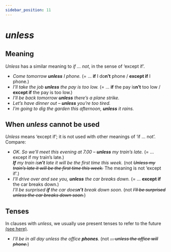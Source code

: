 ```yaml
---
sidebar_position: 11
---
```


# *unless*

## Meaning

*Unless* has a similar meaning to *if … not*, in the sense of ‘except if’.

- *Come tomorrow **unless** I phone.* (= … **if** I do**n’t** phone / **except if** I phone.)
- *I’ll take the job **unless** the pay is too low.* (= … **if** the pay is**n’t** too low / **except if** the pay is too low.)
- *I’ll be back tomorrow **unless** there’s a plane strike.*
- *Let’s have dinner out – **unless** you’re too tired.*
- *I’m going to dig the garden this afternoon, **unless** it rains.*

## When *unless* cannot be used

*Unless* means ‘except if’; it is not used with other meanings of ‘if … not’. Compare:

- *OK. So we’ll meet this evening at 7.00 – **unless** my train’s late.* (= … except if my train’s late.)  
  ***If** my train is<strong>n’t</strong> late it will be the first time this week.* (not *~~Unless my train’s late it will be the first time this week.~~* The meaning is not ‘except if’.)
- *I’ll drive over and see you, **unless** the car breaks down.* (= … **except if** the car breaks down.)  
  *I’ll be surprised **if** the car does**n’t** break down soon.* (not *~~I’ll be surprised unless the car breaks down soon.~~*)

## Tenses

In clauses with *unless*, we usually use present tenses to refer to the future [(see here)](./../conjunctions-sentences-and-clauses/tense-simplification-in-subordinate-clauses).

- *I’ll be in all day unless the office **phones**.* (not *~~… unless the office will phone.~~*)
